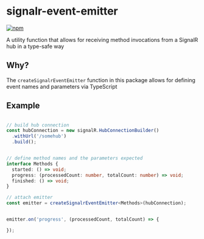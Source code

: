 # signalr-event-emitter

[![npm](https://img.shields.io/npm/v/signalr-event-emitter)](https://www.npmjs.com/package/signalr-event-emitter)

A utility function that allows for receiving method invocations from a SignalR hub in a type-safe way

## Why?

The `createSignalrEventEmitter` function in this package allows for defining event names and parameters via TypeScript


## Example

```ts

// build hub connection
const hubConnection = new signalR.HubConnectionBuilder()
  .withUrl('/somehub')
  .build();


// define method names and the parameters expected
interface Methods {
  started: () => void;
  progress: (processedCount: number, totalCount: number) => void;
  finished: () => void;
}

// attach emitter
const emitter = createSignalrEventEmitter<Methods>(hubConnection);


emitter.on('progress', (processedCount, totalCount) => {

});

```
